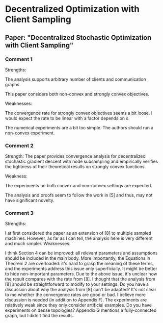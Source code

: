 # Decentralized Optimization with Client Sampling

## Paper: "Decentralized Stochastic Optimization with Client Sampling"
### Comment 1

Strengths:

The analysis supports arbitrary number of clients and communication graphs.

This paper considers both non-convex and strongly convex objectives.

Weaknesses:

The convergence rate for strongly convex objectives seems a bit loose. I would expect the rate to be linear with a factor depends on s.

The numerical experiments are a bit too simple. The authors should run a non-convex experiment.

### Comment 2 

Strength: The paper provides convergence analysis for decentralized stochastic gradient descent with node subsampling and empirically verifies the tightness of their theoretical results on strongly convex functions.

Weakness:

The experiments on both convex and non-convex settings are expected.

The analysis and proofs seem to follow the work in [5] and thus, may not have significant novelty.

### Comment 3 

Strengths:

I at first considered the paper as an extension of [8] to multiple sampled machines. However, as far as I can tell, the analysis here is very different and much simpler.
Weaknesses:

I think Section 4 can be improved: all relevant parameters and assumptions should be included in the main body. More importantly, the Equations in Theorem 2 are overloaded: it's hard to grasp the meaning of these terms, and the experiments address this issue only superficially. It might be better to hide non-important parameters.
Due to the above issue, it's unclear how the result compares with the rate from [8]. I thought that the analysis from [8] should be straightforward to modify to your settings. Do you have a discussion about why the analysis from [8] can't be adapted?
It's not clear to me whether the convergence rates are good or bad. I believe more discussion is needed (in addition to Appendix F).
The experiments are relatively weak since they only consider artificial examples.
Do you have experiments on dense topologies? Appendix G mentions a fully-connected graph, but I didn't find the results.

